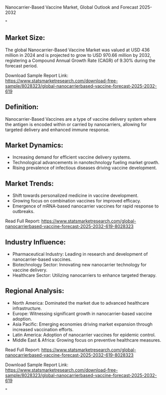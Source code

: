 Nanocarrier-Based Vaccine Market, Global Outlook and Forecast 2025-2032

"<h2>Market Size:</h2>
<p>The global Nanocarrier-Based Vaccine Market was valued at USD 436 million in 2024 and is projected to grow to USD 970.66 million by 2032, registering a Compound Annual Growth Rate (CAGR) of 9.30% during the forecast period.</p>
<p>Download Sample Report Link: <a href='https://www.statsmarketresearch.com/download-free-sample/8028323/global-nanocarrierbased-vaccine-forecast-2025-2032-619'>https://www.statsmarketresearch.com/download-free-sample/8028323/global-nanocarrierbased-vaccine-forecast-2025-2032-619</a></p>

<h2>Definition:</h2>
<p>Nanocarrier-Based Vaccines are a type of vaccine delivery system where the antigen is encoded within or carried by nanocarriers, allowing for targeted delivery and enhanced immune response.</p>

<h2>Market Dynamics:</h2>
<ul>
  <li>Increasing demand for efficient vaccine delivery systems.</li>
  <li>Technological advancements in nanotechnology fueling market growth.</li>
  <li>Rising prevalence of infectious diseases driving vaccine development.</li>
</ul>

<h2>Market Trends:</h2>
<ul>
  <li>Shift towards personalized medicine in vaccine development.</li>
  <li>Growing focus on combination vaccines for improved efficacy.</li>
  <li>Emergence of mRNA-based nanocarrier vaccines for rapid response to outbreaks.</li>
</ul>
<p>Read Full Report: <a href='https://www.statsmarketresearch.com/global-nanocarrierbased-vaccine-forecast-2025-2032-619-8028323'>https://www.statsmarketresearch.com/global-nanocarrierbased-vaccine-forecast-2025-2032-619-8028323</a></p>

<h2>Industry Influence:</h2>
<ul>
  <li>Pharmaceutical Industry: Leading in research and development of nanocarrier-based vaccines.</li>
  <li>Biotechnology Sector: Innovating new nanocarrier technology for vaccine delivery.</li>
  <li>Healthcare Sector: Utilizing nanocarriers to enhance targeted therapy.</li>
</ul>

<h2>Regional Analysis:</h2>
<ul>
  <li>North America: Dominated the market due to advanced healthcare infrastructure.</li>
  <li>Europe: Witnessing significant growth in nanocarrier-based vaccine adoption.</li>
  <li>Asia Pacific: Emerging economies driving market expansion through increased vaccination efforts.</li>
  <li>Latin America: Adoption of nanocarrier vaccines for epidemic control.</li>
  <li>Middle East & Africa: Growing focus on preventive healthcare measures.</li>
</ul>
<p>Read Full Report: <a href='https://www.statsmarketresearch.com/global-nanocarrierbased-vaccine-forecast-2025-2032-619-8028323'>https://www.statsmarketresearch.com/global-nanocarrierbased-vaccine-forecast-2025-2032-619-8028323</a></p>

<p>Download Sample Report Link: <a href='https://www.statsmarketresearch.com/download-free-sample/8028323/global-nanocarrierbased-vaccine-forecast-2025-2032-619'>https://www.statsmarketresearch.com/download-free-sample/8028323/global-nanocarrierbased-vaccine-forecast-2025-2032-619</a></p>"
